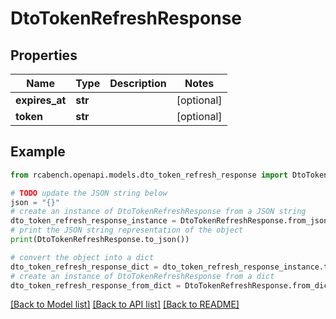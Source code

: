 # DtoTokenRefreshResponse


## Properties

Name | Type | Description | Notes
------------ | ------------- | ------------- | -------------
**expires_at** | **str** |  | [optional] 
**token** | **str** |  | [optional] 

## Example

```python
from rcabench.openapi.models.dto_token_refresh_response import DtoTokenRefreshResponse

# TODO update the JSON string below
json = "{}"
# create an instance of DtoTokenRefreshResponse from a JSON string
dto_token_refresh_response_instance = DtoTokenRefreshResponse.from_json(json)
# print the JSON string representation of the object
print(DtoTokenRefreshResponse.to_json())

# convert the object into a dict
dto_token_refresh_response_dict = dto_token_refresh_response_instance.to_dict()
# create an instance of DtoTokenRefreshResponse from a dict
dto_token_refresh_response_from_dict = DtoTokenRefreshResponse.from_dict(dto_token_refresh_response_dict)
```
[[Back to Model list]](../README.md#documentation-for-models) [[Back to API list]](../README.md#documentation-for-api-endpoints) [[Back to README]](../README.md)


